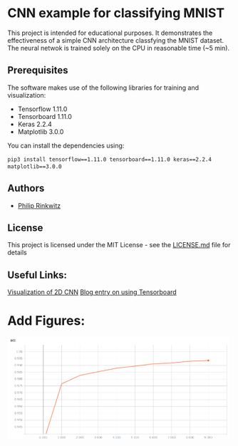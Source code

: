 # CNN example for classifying MNIST

This project is intended for educational purposes. It demonstrates the effectiveness of a simple CNN architecture classfying the MNIST dataset. The neural netwok is trained solely on the CPU in reasonable time (~5 min).

## Prerequisites

The software makes use of the following libraries for training and visualization:
* Tensorflow 1.11.0
* Tensorboard 1.11.0
* Keras 2.2.4
* Matplotlib 3.0.0

You can install the dependencies using:

```
pip3 install tensorflow==1.11.0 tensorboard==1.11.0 keras==2.2.4 matplotlib==3.0.0
```

## Authors

* [Philip Rinkwitz](https://github.com/rinkwitz)

## License

This project is licensed under the MIT License - see the [LICENSE.md](LICENSE.md) file for details

## Useful Links:
[Visualization of 2D CNN](http://scs.ryerson.ca/~aharley/vis/conv/flat.html)
[Blog entry on using Tensorboard](https://fizzylogic.nl/2017/05/08/monitor-progress-of-your-keras-based-neural-network-using-tensorboard/)


# Add Figures:
<img src="/img/acc.png" alt="training accuracy" align="center" width="500">
